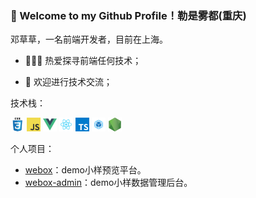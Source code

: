 ### 👋 Welcome to my Github Profile！勒是雾都(重庆)

邓草草，一名前端开发者，目前在上海。

- 👨🏻‍💻 热爱探寻前端任何技术；

- 💬 欢迎进行技术交流；

技术栈：

<code><img src="css.png" width="22" /></code>
<code><img src="javascript.png" width="22" /></code>
<code><img src="vue.png" width="22" /></code>
<code><img src="react.png" width="22" /></code>
<code><img src="typescript.png" width="22" /></code>
<code><img src="webpack.png" width="22" /></code>
<code><img src="nodejs.png" width="22" /></code>

个人项目：

- <a href="https://dengcaocao.github.io/mProjects/webox">webox</a>：demo小样预览平台。
- <a href="https://dengcaocao.github.io/projects/webox">webox-admin</a>：demo小样数据管理后台。

<!--
**Dengcaocao/Dengcaocao** is a ✨ _special_ ✨ repository because its `README.md` (this file) appears on your GitHub profile.

Here are some ideas to get you started:

- 🔭 I’m currently working on ...
- 🌱 I’m currently learning ...
- 👯 I’m looking to collaborate on ...
- 🤔 I’m looking for help with ...
- 💬 Ask me about ...
- 📫 How to reach me: ...
- 😄 Pronouns: ...
- ⚡ Fun fact: ...
-->
